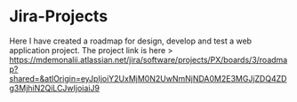 # Jira-Projects
Here I have created a roadmap for design, develop and test a web application project. 
The project link is here > https://mdemonalii.atlassian.net/jira/software/projects/PX/boards/3/roadmap?shared=&atlOrigin=eyJpIjoiY2UxMjM0N2UwNmNjNDA0M2E3MGJjZDQ4ZDg3MjhiN2QiLCJwIjoiaiJ9
